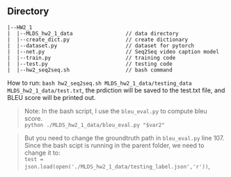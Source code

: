 ## Directory

```
|--HW2_1
|  |--MLDS_hw2_1_data                 // data directory
|  |--create_dict.py                  // create dictionary
|  |--dataset.py                      // dataset for pytorch
|  |--net.py                          // Seq2Seq video caption model
|  |--train.py                        // training code
|  |--test.py                         // testing code
|  |--hw2_seq2seq.sh                  // bash command
```

How to run: `bash hw2_seq2seq.sh MLDS_hw2_1_data/testing_data MLDS_hw2_1_data/test.txt`, the prdiction will be saved to the test.txt file, and BLEU score will be printed out. 

>Note: In the bash script, I use the `bleu_eval.py` to compute bleu score. \
`python ./MLDS_hw2_1_data/bleu_eval.py "$var2"`

>But you need to change the groundtruth path in `bleu_eval.py` line 107. Since the bash scipt is running in the parent folder, we need to change it to: \
 `test = json.load(open('./MLDS_hw2_1_data/testing_label.json','r'))`, 